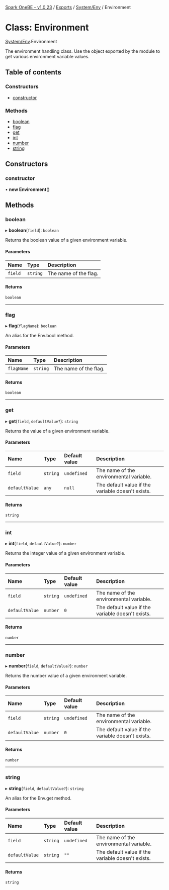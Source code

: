 [Spark OneBE - v1.0.23](../README.md) / [Exports](../modules.md) / [System/Env](../modules/System_Env.md) / Environment

# Class: Environment

[System/Env](../modules/System_Env.md).Environment

The environment handling class. Use the object exported
by the module to get various environment variable values.

## Table of contents

### Constructors

- [constructor](System_Env.Environment.md#constructor)

### Methods

- [boolean](System_Env.Environment.md#boolean)
- [flag](System_Env.Environment.md#flag)
- [get](System_Env.Environment.md#get)
- [int](System_Env.Environment.md#int)
- [number](System_Env.Environment.md#number)
- [string](System_Env.Environment.md#string)

## Constructors

### constructor

• **new Environment**()

## Methods

### boolean

▸ **boolean**(`field`): `boolean`

Returns the boolean value of a given environment variable.

#### Parameters

| Name | Type | Description |
| :------ | :------ | :------ |
| `field` | `string` | The name of the flag. |

#### Returns

`boolean`

___

### flag

▸ **flag**(`flagName`): `boolean`

An alias for the Env.bool method.

#### Parameters

| Name | Type | Description |
| :------ | :------ | :------ |
| `flagName` | `string` | The name of the flag. |

#### Returns

`boolean`

___

### get

▸ **get**(`field`, `defaultValue?`): `string`

Returns the value of a given environment variable.

#### Parameters

| Name | Type | Default value | Description |
| :------ | :------ | :------ | :------ |
| `field` | `string` | `undefined` | The name of the environmental variable. |
| `defaultValue` | `any` | `null` | The default value if the variable doesn't exists. |

#### Returns

`string`

___

### int

▸ **int**(`field`, `defaultValue?`): `number`

Returns the integer value of a given environment variable.

#### Parameters

| Name | Type | Default value | Description |
| :------ | :------ | :------ | :------ |
| `field` | `string` | `undefined` | The name of the environmental variable. |
| `defaultValue` | `number` | `0` | The default value if the variable doesn't exists. |

#### Returns

`number`

___

### number

▸ **number**(`field`, `defaultValue?`): `number`

Returns the number value of a given environment variable.

#### Parameters

| Name | Type | Default value | Description |
| :------ | :------ | :------ | :------ |
| `field` | `string` | `undefined` | The name of the environmental variable. |
| `defaultValue` | `number` | `0` | The default value if the variable doesn't exists. |

#### Returns

`number`

___

### string

▸ **string**(`field`, `defaultValue?`): `string`

An alias for the Env.get method.

#### Parameters

| Name | Type | Default value | Description |
| :------ | :------ | :------ | :------ |
| `field` | `string` | `undefined` | The name of the environmental variable. |
| `defaultValue` | `string` | `""` | The default value if the variable doesn't exists. |

#### Returns

`string`
